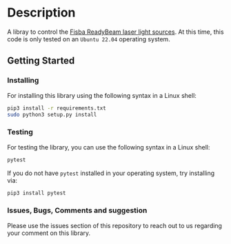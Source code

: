 # Description
A libray to control the [Fisba ReadyBeam laser light sources](https://www.fisba.com/en/readybeam-multicolor-laser-module).
At this time, this code is only tested on an `Ubuntu 22.04` operating system.

## Getting Started

### Installing
For installing this library using the following syntax in a Linux shell:

```bash
pip3 install -r requirements.txt
sudo python3 setup.py install
```

### Testing
For testing the library, you can use the following syntax in a Linux shell:

```bash
pytest
```

If you do not have `pytest` installed in your operating system, try installing via:

```bash
pip3 install pytest
```

### Issues, Bugs, Comments and suggestion
Please use the issues section of this repository to reach out to us regarding your comment on this library.

